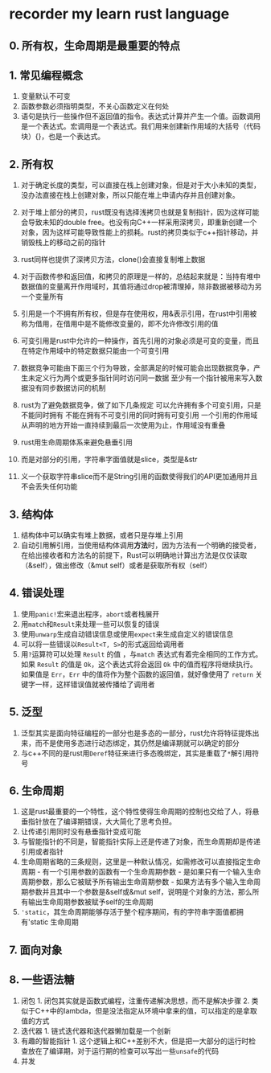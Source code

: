 # recorder my learn rust language

## 0. 所有权，生命周期是最重要的特点

## 1. 常见编程概念
  1. 变量默认不可变
  2. 函数参数必须指明类型，不关心函数定义在何处
  3. 语句是执行一些操作但不返回值的指令。表达式计算并产生一个值。函数调用是一个表达式。宏调用是一个表达式。我们用来创建新作用域的大括号（代码块）{}，也是一个表达式。

## 2. 所有权
  1. 对于确定长度的类型，可以直接在栈上创建对象，但是对于大小未知的类型，没办法直接在栈上创建对象，所以只能在堆上申请内存并且创建对象。
  2. 对于堆上部分的拷贝，rust既没有选择浅拷贝也就是复制指针，因为这样可能会导致未知的double free。也没有向C++一样采用深拷贝，即重新创建一个对象，因为这样可能导致性能上的损耗。rust的拷贝类似于c++指针移动，并销毁栈上的移动之前的指针
  3. rust同样也提供了深拷贝方法，clone()会直接复制堆上数据
  4. 对于函数传参和返回值，和拷贝的原理是一样的，总结起来就是：当持有堆中数据值的变量离开作用域时，其值将通过drop被清理掉，除非数据被移动为另一个变量所有
  5. 引用是一个不拥有所有权，但是存在使用权，用&表示引用，在rust中引用被称为借用，在借用中是不能修改变量的，即不允许修改引用的值
  6. 可变引用是rust中允许的一种操作，首先引用的对象必须是可变的变量，而且在特定作用域中的特定数据只能由一个可变引用
  7. 数据竞争可能由下面三个行为导致，全部满足的时候可能会出现数据竞争，产生未定义行为
     ​两个或更多指针同时访问同一数据
     ​至少有一个指针被用来写入数据
     ​没有同步数据访问的机制

  8. rust为了避免数据竞争，做了如下几条规定
     可以允许拥有多个可变引用，只是不能同时拥有
     不能在拥有不可变引用的同时拥有可变引用
     一个引用的作用域从声明的地方开始一直持续到最后一次使用为止，作用域没有重叠
  9. rust用生命周期体系来避免悬垂引用
  10. 而是对部分的引用，字符串字面值就是slice，类型是&str
  11. 义一个获取字符串slice而不是String引用的函数使得我们的API更加通用并且不会丢失任何功能

## 3. 结构体

  1. 结构体中可以确实有堆上数据，或者只是存堆上引用
  2. 自动引用解引用，当使用结构体调用**方法**时，因为方法有一个明确的接受者，在给出接收者和方法名的前提下，Rust可以明确地计算出方法是仅仅读取（&self），做出修改（&mut self）或者是获取所有权（self）

## 4. 错误处理

  1. 使用`panic!`宏来退出程序，`abort`或者栈展开
  2. 用`match`和`Result`来处理一些可以恢复的错误
  3. 使用`unwarp`生成自动错误信息或使用`expect`来生成自定义的错误信息
  4. 可以将一些错误以`Result<T, S>`的形式返回给调用者
  5. 用`?`运算符可以处理 `Result` 的值 ，与`match` 表达式有着完全相同的工作方式。如果 `Result` 的值是 `Ok`，这个表达式将会返回 `Ok` 中的值而程序将继续执行。如果值是 `Err`，`Err` 中的值将作为整个函数的返回值，就好像使用了 `return` 关键字一样，这样错误值就被传播给了调用者

## 5. 泛型
  1. 泛型其实是面向特征编程的一部分也是多态的一部分，rust允许将特征提炼出来，而不是使用多态进行动态绑定，其仍然是编译期就可以确定的部分
  2. 与c++不同的是rust用`Deref`特征来进行多态晚绑定，其实是重载了`*`解引用符号

## 6. 生命周期
  1. 这是rust最重要的一个特性，这个特性使得生命周期的控制也交给了人，将悬垂指针放在了编译期错误，大大简化了思考负担。
  2. 让传递引用同时没有悬垂指针变成可能
  3. 与智能指针的不同是，智能指针实际上还是传递了对象，而生命周期却是传递引用或者指针
  4. 生命周期省略的三条规则，这里是一种默认情况，如需修改可以直接指定生命周期
    - 有一个引用参数的函数有一个生命周期参数
    - 是如果只有一个输入生命周期参数，那么它被赋予所有输出生命周期参数
    - 如果方法有多个输入生命周期参数并且其中一个参数是&self或&mut self，说明是个对象的方法，那么所有输出生命周期参数被赋予self的生命周期
  5. `'static`，其生命周期能够存活于整个程序期间，有的字符串字面值都拥有'static 生命周期

## 7. 面向对象

## 8. 一些语法糖
  1. 闭包
    1. 闭包其实就是函数式编程，注重传递解决思想，而不是解决步骤
    2. 类似于C++中的lambda，但是没法指定从环境中拿来的值，可以指定的是拿取值的方式
  2. 迭代器
    1. 链式迭代器和迭代器懒加载是一个创新
  2. 有趣的智能指针
    1. 这个逻辑上和C++差别不大，但是把一大部分的运行时检查放在了编译期，对于运行期的检查可以写出一些`unsafe`的代码
  3. 并发
